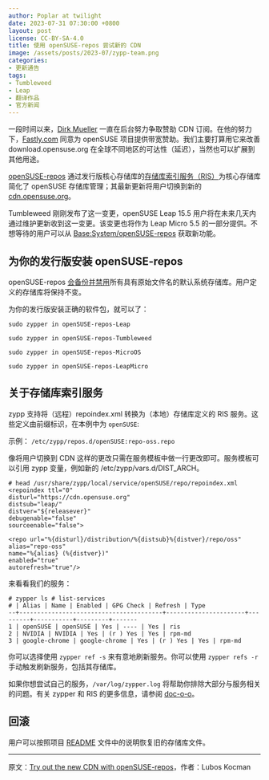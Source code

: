 ```yaml
---
author: Poplar at twilight
date: 2023-07-31 07:30:00 +0800
layout: post
license: CC-BY-SA-4.0
title: 使用 openSUSE-repos 尝试新的 CDN
image: /assets/posts/2023-07/zypp-team.png
categories:
- 更新通告
tags:
- Tumbleweed
- Leap
- 翻译作品
- 官方新闻
---
```


一段时间以来，[Dirk Mueller] 一直在后台努力争取赞助 CDN 订阅。在他的努力下，[Fastly.com] 同意为 openSUSE 项目提供带宽赞助。我们主要打算用它来改善 download.opensuse.org 在全球不同地区的可达性（延迟），当然也可以扩展到其他用途。

[Dirk Mueller]: https://lists.opensuse.org/archives/list/factory@lists.opensuse.org/thread/4YOJ2MMSET5JN42T2H2GAHQG5MG5YGBT/
[Fastly.com]: https://www.fastly.com/

[openSUSE-repos] 通过发行版核心存储库的[存储库索引服务（RIS）]为核心存储库简化了 openSUSE 存储库管理；其最新更新将用户切换到新的 [cdn.opensuse.org]。

[openSUSE-repos]: https://github.com/openSUSE/openSUSE-repos
[存储库索引服务（RIS）]: https://en.opensuse.org/openSUSE:Standards_Repository_Index_Service
[cdn.opensuse.org]: https://code.opensuse.org/leap/features/issue/128

Tumbleweed 刚刚发布了这一变更，openSUSE Leap 15.5 用户将在未来几天内通过维护更新收到这一变更。该变更也将作为 Leap Micro 5.5 的一部分提供。不想等待的用户可以从 [Base:System/openSUSE-repos] 获取新功能。

[Base:System/openSUSE-repos]: https://build.opensuse.org/package/show/Base:System/openSUSE-repos

## 为你的发行版安装 openSUSE-repos

openSUSE-repos [会备份并禁用]所有具有原始文件名的默认系统存储库。用户定义的存储库将保持不变。

[会备份并禁用]: https://github.com/openSUSE/openSUSE-repos/pull/26/files#diff-884378f84879c3adc93b6ee826da6c8c39ea6d299cb2352270538d95d9acb960

为你的发行版安装正确的软件包，就可以了：

```
sudo zypper in openSUSE-repos-Leap

sudo zypper in openSUSE-repos-Tumbleweed

sudo zypper in openSUSE-repos-MicroOS

sudo zypper in openSUSE-repos-LeapMicro
```

## 关于存储库索引服务

zypp 支持将（远程）repoindex.xml 转换为（本地）存储库定义的 RIS 服务。这些定义由前缀标识，在本例中为 `openSUSE`:

示例： `/etc/zypp/repos.d/openSUSE:repo-oss.repo`

像将用户切换到 CDN 这样的更改只需在服务模板中做一行更改即可。服务模板可以引用 zypp 变量，例如新的 /etc/zypp/vars.d/DIST_ARCH。

```
# head /usr/share/zypp/local/service/openSUSE/repo/repoindex.xml
<repoindex ttl="0"
disturl="https://cdn.opensuse.org"
distsub="leap/"
distver="${releasever}"
debugenable="false"
sourceenable="false">

<repo url="%{disturl}/distribution/%{distsub}%{distver}/repo/oss"
alias="repo-oss"
name="%{alias} (%{distver})"
enabled="true"
autorefresh="true"/>
```

来看看我们的服务：

```
# zypper ls # list-services
# | Alias | Name | Enabled | GPG Check | Refresh | Type
--+----------------------------------------+----------------------+---------+-----------+---------+-------
1 | openSUSE | openSUSE | Yes | ---- | Yes | ris
2 | NVIDIA | NVIDIA | Yes | (r ) Yes | Yes | rpm-md
3 | google-chrome | google-chrome | Yes | (r ) Yes | Yes | rpm-md
```

你可以选择使用 `zypper ref -s` 来有意地刷新服务。你可以使用 `zypper refs -r` 手动触发刷新服务，包括其存储库。

如果你想尝试自己的服务，`/var/log/zypper.log` 将帮助你排除大部分与服务相关的问题。有关 zypper 和 RIS 的更多信息，请参阅 [doc-o-o]。

[doc-o-o]: https://doc.opensuse.org/projects/libzypp/HEAD/zypp-services.html

## 回滚

用户可以按照项目 [README] 文件中的说明恢复旧的存储库文件。

[README]: https://github.com/openSUSE/openSUSE-repos#restoring-original-distribution-repositories

------

原文：[Try out the new CDN with openSUSE-repos](https://news.opensuse.org/2023/07/31/try-out-cdn-with-opensuse-repos/)，作者：Lubos Kocman
